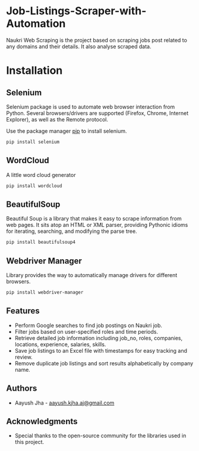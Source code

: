 # Job-Listings-Scraper-with-Automation

Naukri Web Scraping is the project based on scraping jobs post related to any domains and their details. It also analyse scraped data.

# Installation

## Selenium

Selenium package is used to automate web browser interaction from Python.
Several browsers/drivers are supported (Firefox, Chrome, Internet Explorer), as well as the Remote protocol.

Use the package manager [pip](https://pypi.org/project/selenium/) to install selenium.

```bash
pip install selenium
```

## WordCloud

A little word cloud generator

```bash
pip install wordcloud
```

## BeautifulSoup

Beautiful Soup is a library that makes it easy to scrape information from web pages. It sits atop an HTML or XML parser, providing Pythonic idioms for iterating, searching, and modifying the parse tree.

```bash
pip install beautifulsoup4
```

## Webdriver Manager

Library provides the way to automatically manage drivers for different browsers.

```bash
pip install webdriver-manager
```


## Features

- Perform Google searches to find job postings on Naukri job.
- Filter jobs based on user-specified roles and time periods.
- Retrieve detailed job information including job_no, roles, companies, locations, experience, salaries, skills.
- Save job listings to an Excel file with timestamps for easy tracking and review.
- Remove duplicate job listings and sort results alphabetically by company name.

## Authors

- Aayush Jha - aayush.kjha.aj@gmail.com

## Acknowledgments

- Special thanks to the open-source community for the libraries used in this project.
